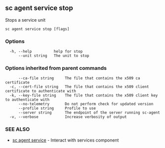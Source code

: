 ## sc agent service stop

Stops a service unit

```
sc agent service stop [flags]
```

### Options

```
  -h, --help          help for stop
      --unit string   The unit to stop
```

### Options inherited from parent commands

```
      --ca-file string     The file that contains the x509 ca certificate
  -c, --cert-file string   The file that contains the x509 client certificate to authenticate with
  -k, --key-file string    The file that contains the x509 client key to authenticate with
      --no-telemetry       Do not perform check for updated version
      --profile string     Profile to use
      --server string      The endpoint of the server running sc-agent
  -v, --verbose            Increase verbosity of output
```

### SEE ALSO

* [sc agent service](sc_agent_service.md)	 - Interact with services component

